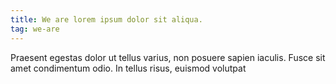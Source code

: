 ```yaml
---
title: We are lorem ipsum dolor sit aliqua.
tag: we-are
---
```

 
Praesent egestas dolor ut tellus varius, non posuere sapien iaculis. Fusce sit amet condimentum odio. In tellus risus, euismod volutpat